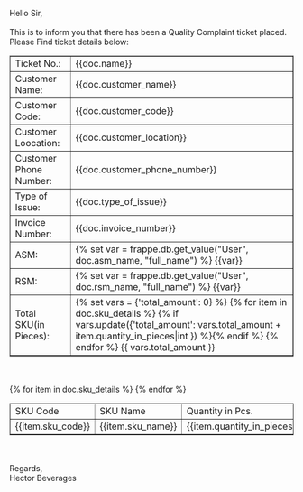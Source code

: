 Hello Sir,<br><br>
This is to inform you that there has been a Quality Complaint ticket placed. Please Find ticket details below:
<table border="1" cellspacing="0" cellpadding="5" align="">
				<tbody>
                    <tr>
						<td>Ticket No.:</td>
						<td>{{doc.name}}</td>
					</tr>
					<tr>
						<td>Customer Name:</td>
						<td>{{doc.customer_name}}</td>
					</tr>
					<tr>
						<td>Customer Code:</td>
						<td>{{doc.customer_code}}</td>
					</tr>
					<tr>
						<td>Customer Loocation:</td>
						<td>{{doc.customer_location}}</td>
					</tr>
					<tr>
						<td>Customer Phone Number:</td>
						<td>{{doc.customer_phone_number}}</td>
					</tr>
					<tr>
						<td>Type of Issue:</td>
						<td>{{doc.type_of_issue}}</td>
					</tr>
					<tr>
						<td>Invoice Number:</td>
						<td>{{doc.invoice_number}}</td>
					</tr>
					<tr>
						<td>ASM:</td>
						<td>{% set var = frappe.db.get_value("User", doc.asm_name, "full_name") %} {{var}}</td>
					</tr>
					<tr>
						<td>RSM:</td>
						<td>{% set var = frappe.db.get_value("User", doc.rsm_name, "full_name") %} {{var}}</td>
					</tr>
					<tr>
						<td>Total SKU(in Pieces):</td>
						<td>{% set vars = {'total_amount': 0} %} {% for item in doc.sku_details %} {% if vars.update({'total_amount': vars.total_amount + item.quantity_in_pieces|int }) %}{% endif %} {% endfor %} {{ vars.total_amount }}</td>
					</tr>
				</tbody>
			</table><br><br>
<table border="1" cellspacing="0" cellpadding="5" align="">
				<tbody>
                    <tr>
						<td>SKU Code</td>
						<td>SKU Name</td>
						<td>Quantity in Pcs.</td>
						<td>Mgf. Date</td>
						<td>Batch details</td>
					</tr>
					{% for item in doc.sku_details %}
					<tr>
						<td>{{item.sku_code}}</td>
						<td>{{item.sku_name}}</td>
						<td>{{item.quantity_in_pieces}}</td>
						<td>{{item.mgf_date}}</td>
						<td>{{item.batch_details}}</td>
					</tr>
					{% endfor %}
				</tbody>
			</table><br><br>
			Regards,<br>
			Hector Beverages